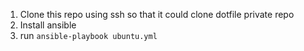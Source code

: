 1. Clone this repo using ssh so that it could clone dotfile private repo
2. Install ansible
3. run `ansible-playbook ubuntu.yml`
